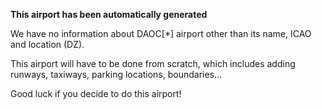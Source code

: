 **This airport has been automatically generated**

We have no information about DAOC[*] airport other than its name, ICAO and location (DZ).

This airport will have to be done from scratch, which includes adding runways, taxiways, parking locations, boundaries...

Good luck if you decide to do this airport!